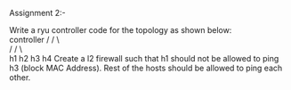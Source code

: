 Assignment 2:-

Write a ryu controller code for the topology as shown below:	
				controller
				/  /  \  \
			       /  /    \  \
			      h1 h2    h3 h4
Create a l2 firewall such that h1 should not be allowed to ping h3 (block MAC Address). 
Rest of the hosts should be allowed to ping each other.
